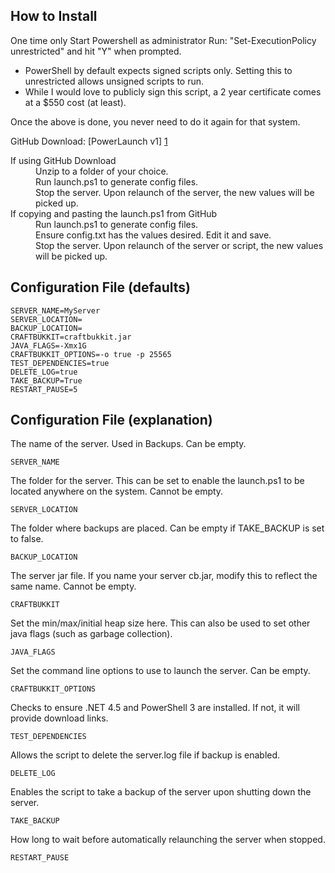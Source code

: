 How to Install
--------------
One time only
Start Powershell as administrator
Run: "Set-ExecutionPolicy unrestricted" and hit "Y" when prompted.
* PowerShell by default expects signed scripts only.  Setting this to unrestricted allows unsigned scripts to run.
* While I would love to publicly sign this script, a 2 year certificate comes at a $550 cost (at least).  

Once the above is done, you never need to do it again for that system.

GitHub Download: [PowerLaunch v1] [1]

<dl>
  <dt>If using GitHub Download</dt>
  <dd>Unzip to a folder of your choice.</dd>
  <dd>Run launch.ps1 to generate config files.</dd>
  <dd>Stop the server.  Upon relaunch of the server, the new values will be picked up.</dd>
  <dd></dd>
  <dt>If copying and pasting the launch.ps1 from GitHub</dt>
  <dd>Run launch.ps1 to generate config files.</dd>
  <dd>Ensure config.txt has the values desired.  Edit it and save.</dd>
  <dd>Stop the server.  Upon relaunch of the server or script, the new values will be picked up.</dd>
</dl>

  [1]: https://github.com/TnTBass/PowerLaunch/releases/download/v1.0/PowerLaunch.zip        "PowerLaunch v1"

Configuration File (defaults)
------------------
    SERVER_NAME=MyServer  
    SERVER_LOCATION=  
    BACKUP_LOCATION=  
    CRAFTBUKKIT=craftbukkit.jar  
    JAVA_FLAGS=-Xmx1G  
    CRAFTBUKKIT_OPTIONS=-o true -p 25565  
    TEST_DEPENDENCIES=true  
    DELETE_LOG=true  
    TAKE_BACKUP=True  
    RESTART_PAUSE=5  

Configuration File (explanation)
--------------------------------
The name of the server.  Used in Backups.  Can be empty. 
 
    SERVER_NAME
    
The folder for the server.  This can be set to enable the launch.ps1 to be located anywhere on the system.  Cannot be empty.  

    SERVER_LOCATION
    
The folder where backups are placed.  Can be empty if TAKE_BACKUP is set to false.  

    BACKUP_LOCATION
    
The server jar file.  If you name your server cb.jar, modify this to reflect the same name.  Cannot be empty.  

    CRAFTBUKKIT

Set the min/max/initial heap size here. This can also be used to set other java flags (such as garbage collection).  

    JAVA_FLAGS

Set the command line options to use to launch the server.  Can be empty.  

    CRAFTBUKKIT_OPTIONS
    
Checks to ensure .NET 4.5 and PowerShell 3 are installed.  If not, it will provide download links.  

    TEST_DEPENDENCIES

Allows the script to delete the server.log file if backup is enabled.  

    DELETE_LOG

Enables the script to take a backup of the server upon shutting down the server.  

    TAKE_BACKUP

How long to wait before automatically relaunching the server when stopped.  

    RESTART_PAUSE
